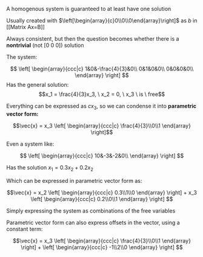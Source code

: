A homogenous system is guaranteed to at least have one solution

Usually created with $\left[\begin{array}{c}0\\0\\0\end{array}\right]$ as $b$ in [[Matrix Ax=B]]

Always consistent, but then the question becomes whether there is a **nontrivial** (not $[0 \  0 \ 0]$) solution

The system:

$$
\left[
\begin{array}{ccc|c}
1&0&-\frac{4}{3}&0\\
0&1&0&0\\
0&0&0&0\\
\end{array}
\right]
$$
Has the general solution:
$$x_1 = \frac{4}{3}x_3, \  x_2 = 0, \  x_3 \ is \ free$$

Everything can be expressed as $cx_3$, so we can condense it into **parametric vector form:**


$$\vec{x} =  x_3
\left[
\begin{array}{ccc|c}
\frac{4}{3}\\0\\1
\end{array}
\right]$$

Even a system like:


$$
\left[
\begin{array}{ccc|c}
10&-3&-2&0\\
\end{array}
\right]
$$

Has the solution $x_1 = 0.3x_2 + 0.2x_2$

Which can be expressed in parametric vector form as:

$$\vec{x} = 
x_2 
\left[
\begin{array}{ccc|c}
0.3\\1\\0
\end{array}
\right] + 
x_3
\left[
\begin{array}{ccc|c}
0.2\\0\\1
\end{array}
\right]
$$

Simply expressing the system as combinations of the free variables

Parametric vector form can also express offsets in the vector, using a constant term: 


$$\vec{x} =  x_3
\left[
\begin{array}{ccc|c}
\frac{4}{3}\\0\\1
\end{array}
\right] + 
\left[
\begin{array}{ccc|c}
-1\\2\\0
\end{array}
\right]
$$